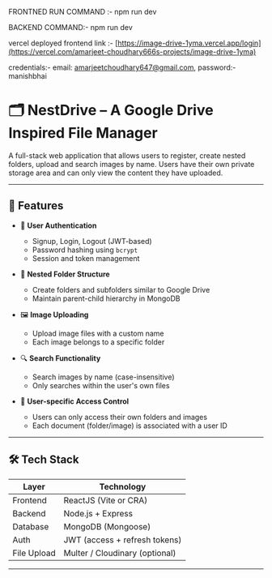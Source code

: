 FRONTNED RUN COMMAND :-
npm run dev

BACKEND COMMAND:-
npm run dev

vercel deployed frontend link :- [https://image-drive-1yma.vercel.app/login](https://vercel.com/amarjeet-choudhary666s-projects/image-drive-1yma) 

credentials:-
email: amarjeetchoudhary647@gmail.com,
password:- manishbhai


# 🗂️ NestDrive – A Google Drive Inspired File Manager

A full-stack web application that allows users to register, create nested folders, upload and search images by name. Users have their own private storage area and can only view the content they have uploaded.

---

## 🚀 Features

- 🔐 **User Authentication**  
  - Signup, Login, Logout (JWT-based)
  - Password hashing using `bcrypt`
  - Session and token management

- 📁 **Nested Folder Structure**  
  - Create folders and subfolders similar to Google Drive
  - Maintain parent-child hierarchy in MongoDB

- 🖼️ **Image Uploading**  
  - Upload image files with a custom name
  - Each image belongs to a specific folder

- 🔍 **Search Functionality**  
  - Search images by name (case-insensitive)
  - Only searches within the user's own files

- 👤 **User-specific Access Control**  
  - Users can only access their own folders and images
  - Each document (folder/image) is associated with a user ID

---

## 🛠️ Tech Stack

| Layer      | Technology |
|------------|------------|
| Frontend   | ReactJS (Vite or CRA) |
| Backend    | Node.js + Express |
| Database   | MongoDB (Mongoose) |
| Auth       | JWT (access + refresh tokens) |
| File Upload | Multer / Cloudinary (optional) |

---


